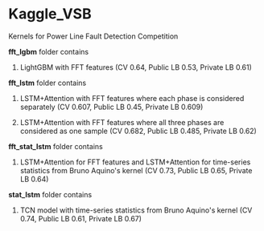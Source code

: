 # Kaggle_VSB
Kernels for Power Line Fault Detection Competition 

**fft_lgbm** folder contains
1) LightGBM with FFT features (CV 0.64, Public LB 0.53, Private LB 0.61)

**fft_lstm** folder contains 
1) LSTM+Attention with FFT features where each phase is considered separately (CV 0.607, Public LB 0.45, Private LB 0.609)

2) LSTM+Attention with FFT features where all three phases are considered as one sample (CV 0.682, Public LB 0.485, Private LB 0.62)

**fft_stat_lstm** folder contains
1) LSTM+Attention for FFT features and LSTM+Attention for time-series statistics from Bruno Aquino's kernel (CV 0.73, Public LB 0.65, Private LB 0.64)

**stat_lstm** folder contains
1) TCN model with time-series statistics from Bruno Aquino's kernel (CV 0.74, Public LB 0.61, Private LB 0.67)
